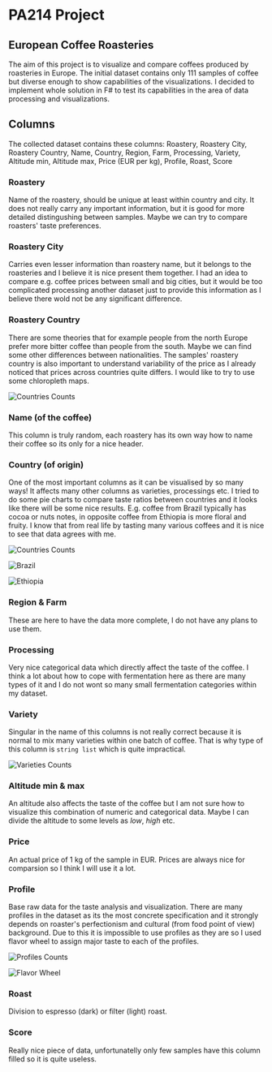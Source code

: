 # PA214 Project
## European Coffee Roasteries

The aim of this project is to visualize and compare coffees produced by roasteries in Europe. The initial dataset contains only 111 samples of coffee but diverse enough to show capabilities of the visualizations. I decided to implement whole solution in F# to test its capabilities in the area of data processing and visualizations.

## Columns
The collected dataset contains these columns: Roastery, Roastery City, Roastery Country, Name, Country, Region, Farm, Processing, Variety, Altitude min, Altitude max, Price (EUR per kg), Profile, Roast, Score

### Roastery
Name of the roastery, should be unique at least within country and city. It does not really carry any important information, but it is good for more detailed distingushing between samples. Maybe we can try to compare roasters' taste preferences.

### Roastery City
Carries even lesser information than roastery name, but it belongs to the roasteries and I believe it is nice present them together. I had an idea to compare e.g. coffee prices between small and big cities, but it would be too complicated processing another dataset just to provide this information as I believe there wold not be any significant difference.

### Roastery Country
There are some theories that for example people from the north Europe prefer more bitter coffee than people from the south. Maybe we can find some other differences between nationalities. The samples' roastery country is also important to understand variability of the price as I already noticed that prices across countries quite differs. I would like to try to use some chloropleth maps.

![Countries Counts](graphs/RoasteryCountriesCounts.png)

### Name (of the coffee)
This column is truly random, each roastery has its own way how to name their coffee so its only for a nice header.

### Country (of origin)
One of the most important columns as it can be visualised by so many ways! It affects many other columns as varieties, processings etc. I tried to do some pie charts to compare taste ratios between countries and it looks like there will be some nice results. E.g. coffee from Brazil typically has cocoa or nuts notes, in opposite coffee from Ethiopia is more floral and fruity. I know that from real life by tasting many various coffees and it is nice to see that data agrees with me.

![Countries Counts](graphs/CountriesCounts.png)

![Brazil](graphs/BrazilTastes.png)

![Ethiopia](graphs/EthiopiaTastes.png)

### Region & Farm
These are here to have the data more complete, I do not have any plans to use them.

### Processing
Very nice categorical data which directly affect the taste of the coffee. I think a lot about how to cope with fermentation here as there are many types of it and I do not wont so many small fermentation categories within my dataset.

### Variety
Singular in the name of this columns is not really correct because it is normal to mix many varieties within one batch of coffee. That is why type of this column is `string list` which is quite impractical.

![Varieties Counts](graphs/VarietiesCounts.png)

### Altitude min & max
An altitude also affects the taste of the coffee but I am not sure how to visualize this combination of numeric and categorical data. Maybe I can divide the altitude to some levels as *low*, *high* etc.

### Price
An actual price of 1 kg of the sample in EUR. Prices are always nice for comparsion so I think I will use it a lot.

### Profile
Base raw data for the taste analysis and visualization. There are many profiles in the dataset as its the most concrete specification and it strongly depends on roaster's perfectionism and cultural (from food point of view) background. Due to this it is impossible to use profiles as they are so I used flavor wheel to assign major taste to each of the profiles.

![Profiles Counts](graphs/ProfilesCounts.png)

![Flavor Wheel](data/flavor-wheel.png)

### Roast
Division to espresso (dark) or filter (light) roast.

### Score
Really nice piece of data, unfortunatelly only few samples have this column filled so it is quite useless.


